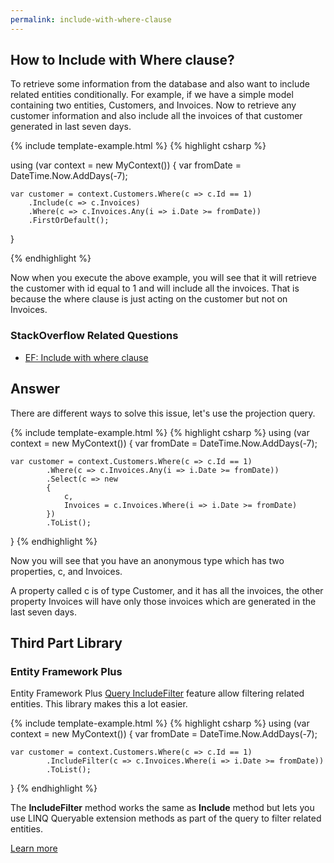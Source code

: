 ```yaml
---
permalink: include-with-where-clause
---
```


## How to Include with Where clause? 

To retrieve some information from the database and also want to include related entities conditionally. For example, if we have a simple model containing two entities, Customers, and Invoices. Now to retrieve any customer information and also include all the invoices of that customer generated in last seven days.

{% include template-example.html %} 
{% highlight csharp %}

using (var context = new MyContext())
{
    var fromDate = DateTime.Now.AddDays(-7);

    var customer = context.Customers.Where(c => c.Id == 1)
        .Include(c => c.Invoices)
        .Where(c => c.Invoices.Any(i => i.Date >= fromDate))
        .FirstOrDefault();
}

{% endhighlight %}

Now when you execute the above example, you will see that it will retrieve the customer with id equal to 1 and will include all the invoices. That is because the where clause is just acting on the customer but not on Invoices.

### StackOverflow Related Questions

 - [EF: Include with where clause](https://stackoverflow.com/questions/16798796/ef-include-with-where-clause)

## Answer

There are different ways to solve this issue, let's use the projection query.

{% include template-example.html %} 
{% highlight csharp %}
using (var context = new MyContext())
{
    var fromDate = DateTime.Now.AddDays(-7);

    var customer = context.Customers.Where(c => c.Id == 1)
            .Where(c => c.Invoices.Any(i => i.Date >= fromDate))
            .Select(c => new
            {
                c,
                Invoices = c.Invoices.Where(i => i.Date >= fromDate)
            })
            .ToList();
}
{% endhighlight %}

Now you will see that you have an anonymous type which has two properties, c, and Invoices. 

A property called c is of type Customer, and it has all the invoices, the other property Invoices will have only those invoices which are generated in the last seven days.

## Third Part Library

### Entity Framework Plus

Entity Framework Plus [Query IncludeFilter](http://entityframework-plus.net/query-include-filter) feature allow filtering related entities. This library makes this a lot easier.

{% include template-example.html %} 
{% highlight csharp %}
using (var context = new MyContext())
{
    var fromDate = DateTime.Now.AddDays(-7);

    var customer = context.Customers.Where(c => c.Id == 1)
            .IncludeFilter(c => c.Invoices.Where(i => i.Date >= fromDate))
            .ToList();
}
{% endhighlight %}

The **IncludeFilter** method works the same as **Include** method but lets you use LINQ Queryable extension methods as part of the query to filter related entities.

[Learn more](http://entityframework-plus.net)
